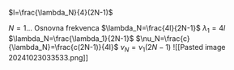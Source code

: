 $l=\frac{\lambda_N}{4}(2N-1)$

$N = 1\dots$ Osnovna frekvenca
$\lambda_N=\frac{4l}{2N-1}$
$\lambda_1=4l$
$\lambda_N=\frac{\lambda_1}{2N-1}$
$\nu_N=\frac{c}{\lambda_N}=\frac{c(2N-1)}{4l}$
$\nu_N=\nu_1(2N-1)$
![[Pasted image 20241023033533.png]]
